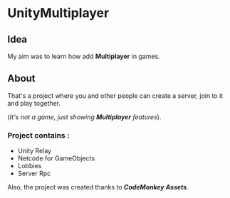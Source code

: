 # UnityMultiplayer
## Idea
My aim was to learn how add **Multiplayer** in games. 

## About
That's a project where you and other people can create a server, join to it and play together. 

(*It's not a game, just showing **Multiplayer** features*).


### Project contains : 
* Unity Relay
* Netcode for GameObjects
* Lobbies
* Server Rpc

Also, the project was created thanks to ***CodeMonkey Assets***.

